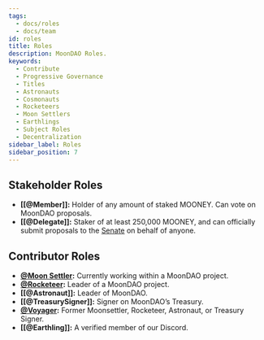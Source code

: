 ```yaml
---
tags:
  - docs/roles
  - docs/team
id: roles
title: Roles
description: MoonDAO Roles.
keywords:
  - Contribute
  - Progressive Governance
  - Titles
  - Astronauts
  - Cosmonauts
  - Rocketeers
  - Moon Settlers
  - Earthlings
  - Subject Roles
  - Decentralization
sidebar_label: Roles
sidebar_position: 7
---
```


## Stakeholder Roles
- **[[@Member]]:** Holder of any amount of staked MOONEY. Can vote on MoonDAO proposals.
- **[[@Delegate]]:** Staker of at least 250,000 MOONEY, and can officially submit proposals to the [Senate](Senate.md) on behalf of anyone.

## Contributor Roles
- **[@Moon Settler](@Moon%20Settler.md):** Currently working within a MoonDAO project.
- **[@Rocketeer](@Rocketeer.md):** Leader of a MoonDAO project.
- **[[@Astronaut]]:** Leader of MoonDAO.
- **[[@TreasurySigner]]:** Signer on MoonDAO’s Treasury.
- **[@Voyager](@Voyager.md):** Former Moonsettler, Rocketeer, Astronaut, or Treasury Signer.
- **[[@Earthling]]:** A verified member of our Discord.

